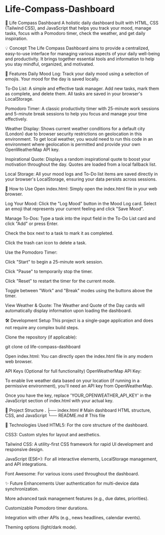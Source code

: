 # Life-Compass-Dashboard

🧭 Life Compass Dashboard
A holistic daily dashboard built with HTML, CSS (Tailwind CSS), and JavaScript that helps you track your mood, manage tasks, focus with a Pomodoro timer, check the weather, and get daily inspiration.

💡 Concept
The Life Compass Dashboard aims to provide a centralized, easy-to-use interface for managing various aspects of your daily well-being and productivity. It brings together essential tools and information to help you stay mindful, organized, and motivated.

🔧 Features
Daily Mood Log: Track your daily mood using a selection of emojis. Your mood for the day is saved locally.

To-Do List: A simple and effective task manager. Add new tasks, mark them as complete, and delete them. All tasks are saved in your browser's LocalStorage.

Pomodoro Timer: A classic productivity timer with 25-minute work sessions and 5-minute break sessions to help you focus and manage your time effectively.

Weather Display: Shows current weather conditions for a default city (London) due to browser security restrictions on geolocation in this environment. To get local weather, you would need to run this code in an environment where geolocation is permitted and provide your own OpenWeatherMap API key.

Inspirational Quote: Displays a random inspirational quote to boost your motivation throughout the day. Quotes are loaded from a local fallback list.

Local Storage: All your mood logs and To-Do list items are saved directly in your browser's LocalStorage, ensuring your data persists across sessions.

🚀 How to Use
Open index.html: Simply open the index.html file in your web browser.

Log Your Mood: Click the "Log Mood" button in the Mood Log card. Select an emoji that represents your current feeling and click "Save Mood".

Manage To-Dos: Type a task into the input field in the To-Do List card and click "Add" or press Enter.

Check the box next to a task to mark it as completed.

Click the trash can icon to delete a task.

Use the Pomodoro Timer:

Click "Start" to begin a 25-minute work session.

Click "Pause" to temporarily stop the timer.

Click "Reset" to restart the timer for the current mode.

Toggle between "Work" and "Break" modes using the buttons above the timer.

View Weather & Quote: The Weather and Quote of the Day cards will automatically display information upon loading the dashboard.

🛠️ Development Setup
This project is a single-page application and does not require any complex build steps.

Clone the repository (if applicable):

git clone <repository-url>
cd life-compass-dashboard

Open index.html: You can directly open the index.html file in any modern web browser.

API Keys (Optional for full functionality)
OpenWeatherMap API Key:

To enable live weather data based on your location (if running in a permissive environment), you'll need an API key from OpenWeatherMap.

Once you have the key, replace 'YOUR_OPENWEATHER_API_KEY' in the JavaScript section of index.html with your actual key.

📂 Project Structure
.
├── index.html          # Main dashboard HTML structure, CSS, and JavaScript
└── README.md           # This file

📜 Technologies Used
HTML5: For the core structure of the dashboard.

CSS3: Custom styles for layout and aesthetics.

Tailwind CSS: A utility-first CSS framework for rapid UI development and responsive design.

JavaScript (ES6+): For all interactive elements, LocalStorage management, and API integrations.

Font Awesome: For various icons used throughout the dashboard.

✨ Future Enhancements
User authentication for multi-device data synchronization.

More advanced task management features (e.g., due dates, priorities).

Customizable Pomodoro timer durations.

Integration with other APIs (e.g., news headlines, calendar events).

Theming options (light/dark mode).
